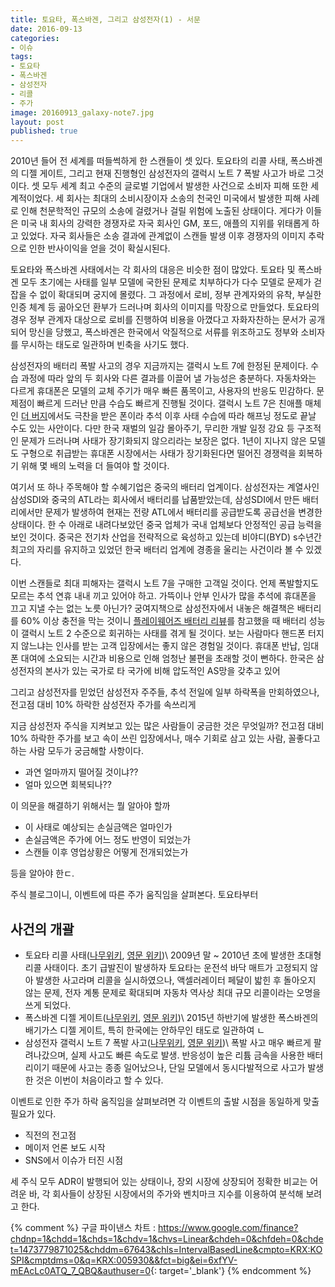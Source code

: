 ```yaml
---
title: 토요타, 폭스바겐, 그리고 삼성전자(1) - 서문
date: 2016-09-13
categories:
- 이슈
tags:
- 토요타
- 폭스바겐
- 삼성전자
- 리콜
- 주가
image: 20160913_galaxy-note7.jpg
layout: post
published: true
---
```


2010년 들어 전 세계를 떠들썩하게 한 스캔들이 셋 있다. 토요타의 리콜 사태, 폭스바겐의 디젤 게이트, 그리고 현재 진행형인 삼성전자의 갤럭시 노트 7 폭발 사고가 바로 그것이다. 셋 모두 세계 최고 수준의 글로벌 기업에서 발생한 사건으로 소비자 피해 또한 세계적이었다. 세 회사는 최대의 소비시장이자 소송의 천국인 미국에서 발생한 피해 사례로 인해 천문학적인 규모의 소송에 걸렸거나 걸릴 위험에 노출된 상태이다. 게다가 이들은 미국 내 회사의 강력한 경쟁자로 자국 회사인 GM, 포드, 애플의 지위를 위태롭게 하고 있었다. 자국 회사들은 소송 결과에 관계없이 스캔들 발생 이후 경쟁자의 이미지 추락으로 인한 반사이익을 얻을 것이 확실시된다.

토요타와 폭스바겐 사태에서는 각 회사의 대응은 비슷한 점이 많았다. 토요타 및 폭스바겐 모두 초기에는 사태를 일부 모델에 국한된 문제로 치부하다가 다수 모델로 문제가 걷잡을 수 없이 확대되며 궁지에 몰렸다. 그 과정에서 로비, 정부 관계자와의 유착, 부실한 인증 체계 등 곪아오던 환부가 드러나며 회사의 이미지를 막장으로 만들었다. 토요타의 경우 정부 관계자 대상으로 로비를 진행하여 비용을 아꼈다고 자화자찬하는 문서가 공개되어 망신을 당했고, 폭스바겐은 한국에서 악질적으로 서류를 위조하고도 정부와 소비자를 무시하는 태도로 일관하며 빈축을 사기도 했다. 

삼성전자의 배터리 폭발 사고의 경우 지금까지는 갤럭시 노트 7에 한정된 문제이다. 수습 과정에 따라 앞의 두 회사와 다른 결과를 이끌어 낼 가능성은 충분하다. 자동차와는 다르게 휴대폰은 모델의 교체 주기가 매우 빠른 품목이고, 사용자의 반응도 민감하다. 문제점이 빠르게 드러난 만큼 수습도 빠르게 진행될 것이다. 갤럭시 노트 7은 친애플 매체인 [더 버지][더버지-갤노트7리뷰]에서도 극찬을 받은 폰이라 추석 이후 사태 수습에 따라 해프닝 정도로 끝날 수도 있는 사안이다. 다만 한국 재벌의 일감 몰아주기, 무리한 개발 일정 강요 등 구조적인 문제가 드러나며 사태가 장기화되지 않으리라는 보장은 없다. 1년이 지나지 않은 모델도 구형으로 취급받는 휴대폰 시장에서는 사태가 장기화된다면 떨어진 경쟁력을 회복하기 위해 몇 배의 노력을 더 들여야 할 것이다.

[더버지-갤노트7리뷰]: http://www.theverge.com/2016/8/16/12491196/samsung-galaxy-note-7-review

여기서 또 하나 주목해야 할 수혜기업은 중국의 배터리 업계이다. 삼성전자는 계열사인 삼성SDI와 중국의 ATL라는 회사에서 배터리를 납품받았는데, 삼성SDI에서 만든 배터리에서만 문제가 발생하여 현재는 전량 ATL에서 배터리를 공급받도록 공급선을 변경한 상태이다. 한 수 아래로 내려다보았던 중국 업체가 국내 업체보다 안정적인 공급 능력을 보인 것이다. 중국은 전기차 산업을 전략적으로 육성하고 있는데 비야디(BYD) s수년간 최고의 자리를 유지하고 있었던 한국 배터리 업계에 경종을 울리는 사건이라 볼 수 있겠다.

이번 스캔들로 최대 피해자는 갤럭시 노트 7을 구매한 고객일 것이다. 언제 폭발할지도 모르는 추석 연휴 내내 끼고 있어야 하고. 가뜩이나 안부 인사가 많을 추석에 휴대폰을 끄고 지낼 수는 없는 노릇 아닌가? 궁여지책으로 삼성전자에서 내놓은 해결책은 배터리를 60% 이상 충전을 막는 것이니 [플레이웨어즈 배터리 리뷰][노트7-배터리리뷰]를 참고했을 때 배터리 성능이 갤럭시 노트 2 수준으로 회귀하는 사태를 겪게 될 것이다. 보는 사람마다  핸드폰 터지지 않느냐는 인사를 받는 고객 입장에서는 좋지 않은 경험일 것이다. 휴대폰 반납, 임대폰 대여에 소요되는 시간과 비용으로 인해 엄청난 불편을 초래할 것이 뻔하다. 한국은 삼성전자의 본사가 있는 국가로 타 국가에 비해 압도적인 AS망을 갖추고 있어 

그리고 삼성전자를 믿었던 삼성전자 주주들, 추석 전일에 일부 하락폭을 만회하였으나, 전고점 대비 10% 하락한 삼성전자 주가를 속쓰리게 

[노트7-배터리리뷰]: http://playwares.com/mobilereview/50626569

지금 삼성전자 주식을 지켜보고 있는 많은 사람들이 궁금한 것은 무엇일까? 전고점 대비 10% 하락한 주가를 보고 속이 쓰린 입장에서나, 매수 기회로 삼고 있는 사람, 꼴좋다고 하는 사람 모두가 궁금해할 사항이다.

* 과연 얼마까지 떨어질 것이냐??
* 얼마 있으면 회복되나??

이 의문을 해결하기 위해서는 뭘 알아야 할까 

* 이 사태로 예상되는 손실금액은 얼마인가
* 손실금액은 주가에 어느 정도 반영이 되었는가
* 스캔들 이후 영업상황은 어떻게 전개되었는가

등을 알아야 한ㄷ.

주식 블로그이니, 이벤트에 따른 주가 움직임을 살펴본다. 토요타부터 

## 사건의 개괄

* 토요타 리콜 사태([나무위키][토요타-나무], [영문 위키][토요타-영문])\\
    2009년 말 ~ 2010년 초에 발생한 초대형 리콜 사태이다. 초기 급발진이 발생하자 토요타는 운전석 바닥 매트가 고정되지 않아 발생한 사고라며 리콜을 실시하였으나, 액셀러레이터 페달이 밟힌 후 돌아오지 않는 문제, 전자 계통 문제로 확대되며 자동차 역사상 최대 규모 리콜이라는 오명을 쓰게 되었다.
* 폭스바겐 디젤 게이트([나무위키][폭스바겐-나무], [영문 위키][폭스바겐-영문])\\
    2015년 하반기에 발생한 폭스바겐의 배기가스 디젤 게이트, 특히 한국에는 안하무인 태도로 일관하여 ㄴ
* 삼성전자 갤럭시 노트 7 폭발 사고([나무위키][삼성전자-나무], [영문 위키][삼성전자-영문])\\
    폭발 사고 매우 빠르게 팔려나갔으며, 실제 사고도 빠른 속도로 발생. 반응성이 높은 리튬 금속을 사용한 배터리이기 때문에 사고는 종종 일어났으나, 단일 모델에서 동시다발적으로 사고가 발생한 것은 이번이 처음이라고 할 수 있다. 

[토요타-나무]: https://namu.wiki/w/%ED%86%A0%EC%9A%94%ED%83%80%20%EB%A6%AC%EC%BD%9C%20%EC%82%AC%ED%83%9C
[폭스바겐-나무]: https://namu.wiki/w/디젤게이트%20사건
[삼성전자-나무]: https://namu.wiki/w/%EA%B0%A4%EB%9F%AD%EC%8B%9C%20%EB%85%B8%ED%8A%B87%20%ED%8F%AD%EB%B0%9C%20%EC%82%AC%EA%B3%A0
[토요타-영문]: https://en.wikipedia.org/wiki/2009%E2%80%9311_Toyota_vehicle_recalls
[폭스바겐-영문]: https://en.wikipedia.org/wiki/Volkswagen_emissions_scandal
[삼성전자-영문]: https://en.wikipedia.org/wiki/Samsung_Galaxy_Note_7#Exploding_battery_recall

이벤트로 인한 주가 하락 움직임을 살펴보려면 각 이벤트의 출발 시점을 동일하게 맞출 필요가 있다.

* 직전의 전고점
* 메이저 언론 보도 시작
* SNS에서 이슈가 터진 시점

세 주식 모두 ADR이 발행되어 있는 상태이나, 장외 시장에 상장되어 정확한 비교는 어려운 바, 각 회사들이 상장된 시장에서의 주가와 벤치마크 지수를 이용하여 분석해 보려고 한다.

{% comment %}
구글 파이낸스 차트 : <https://www.google.com/finance?chdnp=1&chdd=1&chds=1&chdv=1&chvs=Linear&chdeh=0&chfdeh=0&chdet=1473779871025&chddm=67643&chls=IntervalBasedLine&cmpto=KRX:KOSPI&cmptdms=0&q=KRX:005930&&fct=big&ei=6xfYV-mEAcLc0ATQ_7_QBQ&authuser=0>{: target='_blank'}
{% endcomment %}

